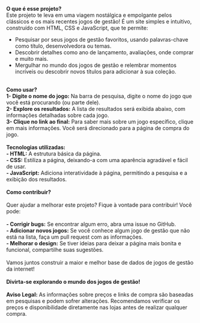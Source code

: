 <b>O que é esse projeto?</b>
<br> 
Este projeto te leva em uma viagem nostálgica e empolgante pelos clássicos e os mais recentes jogos de gestão!
É um site simples e intuitivo, construído com HTML, CSS e JavaScript, que te permite:
- Pesquisar por seus jogos de gestão favoritos, usando palavras-chave como título, desenvolvedora ou temas.
- Descobrir detalhes como ano de lançamento, avaliações, onde comprar e muito mais.
- Mergulhar no mundo dos jogos de gestão e relembrar momentos incríveis ou descobrir novos títulos para adicionar à sua coleção.
<br>
<b>Como usar?</b>
<br>
<b>1- Digite o nome do jogo:</b> Na barra de pesquisa, digite o nome do jogo que você está procurando (ou parte dele).<br>
<b>2- Explore os resultados:</b> A lista de resultados será exibida abaixo, com informações detalhadas sobre cada jogo.<br>
<b>3- Clique no link ao final:</b> Para saber mais sobre um jogo específico, clique em mais informações. Você será direcionado para a página de compra do jogo.<br>
<br>
<b>Tecnologias utilizadas:</b><br>
<b>- HTML:</b> A estrutura básica da página.<br>
<b>- CSS:</b> Estiliza a página, deixando-a com uma aparência agradável e fácil de usar.<br>
<b>- JavaScript:</b> Adiciona interatividade à página, permitindo a pesquisa e a exibição dos resultados.<br>
<br>
<b>Como contribuir?</b><br><br>
Quer ajudar a melhorar este projeto? Fique à vontade para contribuir! Você pode:
<br><br>
<b>- Corrigir bugs:</b> Se encontrar algum erro, abra uma issue no GitHub.<br>
<b>- Adicionar novos jogos:</b> Se você conhece algum jogo de gestão que não está na lista, faça um pull request com as informações.<br>
<b>- Melhorar o design:</b> Se tiver ideias para deixar a página mais bonita e funcional, compartilhe suas sugestões.<br><br>
Vamos juntos construir a maior e melhor base de dados de jogos de gestão da internet!
<br><br>
<b>Divirta-se explorando o mundo dos jogos de gestão!</b><br><br>
<b>Aviso Legal:</b>
As informações sobre preços e links de compra são baseadas em pesquisas e podem sofrer alterações. Recomendamos verificar os preços e disponibilidade diretamente nas lojas antes de realizar qualquer compra.


